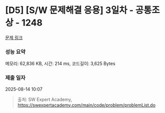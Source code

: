 # [D5] [S/W 문제해결 응용] 3일차 - 공통조상 - 1248 

[문제 링크](https://swexpertacademy.com/main/code/problem/problemDetail.do?contestProbId=AV15PTkqAPYCFAYD) 

### 성능 요약

메모리: 62,836 KB, 시간: 214 ms, 코드길이: 3,625 Bytes

### 제출 일자

2025-08-14 10:07



> 출처: SW Expert Academy, https://swexpertacademy.com/main/code/problem/problemList.do
